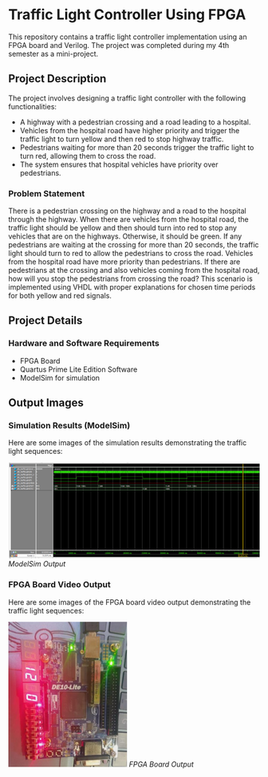 # Traffic Light Controller Using FPGA

This repository contains a traffic light controller implementation using an FPGA board and Verilog. The project was completed during my 4th semester as a mini-project.

## Project Description

The project involves designing a traffic light controller with the following functionalities:
- A highway with a pedestrian crossing and a road leading to a hospital.
- Vehicles from the hospital road have higher priority and trigger the traffic light to turn yellow and then red to stop highway traffic.
- Pedestrians waiting for more than 20 seconds trigger the traffic light to turn red, allowing them to cross the road.
- The system ensures that hospital vehicles have priority over pedestrians.

### Problem Statement

There is a pedestrian crossing on the highway and a road to the hospital through the highway. When there are vehicles from the hospital road, the traffic light should be yellow and then should turn into red to stop any vehicles that are on the highways. Otherwise, it should be green. If any pedestrians are waiting at the crossing for more than 20 seconds, the traffic light should turn to red to allow the pedestrians to cross the road. Vehicles from the hospital road have more priority than pedestrians. If there are pedestrians at the crossing and also vehicles coming from the hospital road, how will you stop the pedestrians from crossing the road? This scenario is implemented using VHDL with proper explanations for chosen time periods for both yellow and red signals.

## Project Details

### Hardware and Software Requirements
- FPGA Board
- Quartus Prime Lite Edition Software
- ModelSim for simulation

## Output Images

### Simulation Results (ModelSim)

Here are some images of the simulation results demonstrating the traffic light sequences:

![ModelSim Output](images/modelsim-output.png)
*ModelSim Output*

### FPGA Board Video Output

Here are some images of the FPGA board video output demonstrating the traffic light sequences:

![FPGA Board Output](images/fpga-output.png)
*FPGA Board Output*
